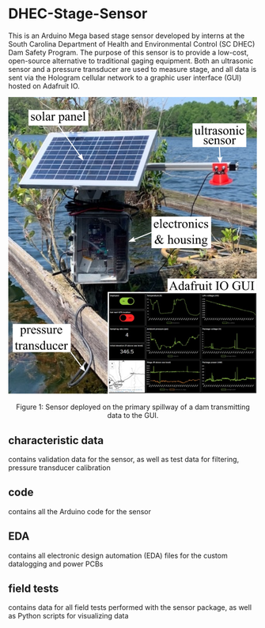 # DHEC-Stage-Sensor
This is an Arduino Mega based stage sensor developed by interns at the South Carolina Department of Health and Environmental Control (SC DHEC) Dam Safety Program. The purpose of this sensor is to provide a low-cost, open-source alternative to traditional gaging equipment. Both an ultrasonic sensor and a pressure transducer are used to measure stage, and all data is sent via the Hologram cellular network to a graphic user interface (GUI) hosted on Adafruit IO.

<p align="center">
<img src="figures/gui_and_sensor.png" alt="drawing" width="600"/>
</p>
<p align="center">
Figure 1: Sensor deployed on the primary spillway of a dam transmitting data to the GUI.
</p>

## characteristic data
contains validation data for the sensor, as well as test data for filtering, pressure transducer calibration

## code
contains all the Arduino code for the sensor

## EDA
contains all electronic design automation (EDA) files for the custom datalogging and power PCBs

## field tests
contains data for all field tests performed with the sensor package, as well as Python scripts for visualizing data
